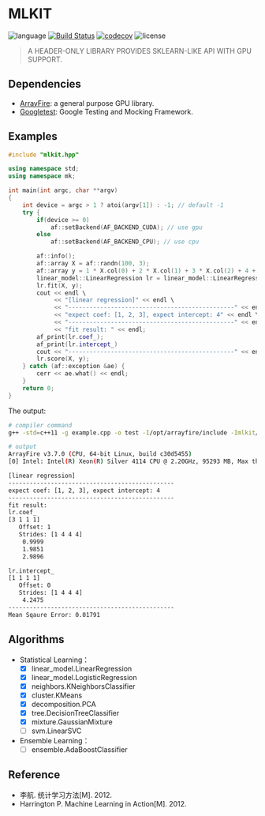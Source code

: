 # MLKIT

![language](https://img.shields.io/badge/language-cpp-orange.svg) [![Build Status](https://travis-ci.com/sangyx/mlkit.svg?branch=master)](https://travis-ci.com/sangyx/mlkit) [![codecov](https://codecov.io/gh/sangyx/mlkit/branch/master/graph/badge.svg)](https://codecov.io/gh/sangyx/mlkit) ![license](https://img.shields.io/github/license/sangyx/mlkit)

> A HEADER-ONLY LIBRARY PROVIDES SKLEARN-LIKE API WITH GPU SUPPORT.

## Dependencies
* [ArrayFire](http://arrayfire.org/): a general purpose GPU library.
* [Googletest](https://github.com/google/googletest): Google Testing and Mocking Framework.

## Examples
```cpp
#include "mlkit.hpp"

using namespace std;
using namespace mk;

int main(int argc, char **argv)
{
    int device = argc > 1 ? atoi(argv[1]) : -1; // default -1
    try {
        if(device >= 0)
            af::setBackend(AF_BACKEND_CUDA); // use gpu
        else
            af::setBackend(AF_BACKEND_CPU); // use cpu

        af::info();
        af::array X = af::randn(100, 3);
        af::array y = 1 * X.col(0) + 2 * X.col(1) + 3 * X.col(2) + 4 + af::randu(100, 1) * 0.5;
        linear_model::LinearRegression lr = linear_model::LinearRegression(true);
        lr.fit(X, y);
        cout << endl \
             << "[linear regression]" << endl \
             << "-----------------------------------------------" << endl \
             << "expect coef: [1, 2, 3], expect intercept: 4" << endl \
             << "-----------------------------------------------" << endl \
             << "fit result: " << endl;
        af_print(lr.coef_);
        af_print(lr.intercept_)
        cout << "-----------------------------------------------" << endl;
        lr.score(X, y);
    } catch (af::exception &ae) {
        cerr << ae.what() << endl;
    }
    return 0;
}
```

The output:
```bash
# compiler command
g++ -std=c++11 -g example.cpp -o test -I/opt/arrayfire/include -Imlkit/include -laf -L/opt/arrayfire/lib

# output
ArrayFire v3.7.0 (CPU, 64-bit Linux, build c30d5455)
[0] Intel: Intel(R) Xeon(R) Silver 4114 CPU @ 2.20GHz, 95293 MB, Max threads(20) GNU Compiler Collection(GCC/G++) 7.4.0

[linear regression]
-----------------------------------------------
expect coef: [1, 2, 3], expect intercept: 4
-----------------------------------------------
fit result:
lr.coef_
[3 1 1 1]
   Offset: 1
   Strides: [1 4 4 4]
    0.9999
    1.9851
    2.9896

lr.intercept_
[1 1 1 1]
   Offset: 0
   Strides: [1 4 4 4]
    4.2475
-----------------------------------------------
Mean Sqaure Error: 0.01791
```

## Algorithms
* Statistical Learning：
    - [x] linear_model.LinearRegression
    - [x] linear_model.LogisticRegression
    - [x] neighbors.KNeighborsClassifier
    - [x] cluster.KMeans
    - [x] decomposition.PCA
    - [x] tree.DecisionTreeClassifier
    - [x] mixture.GaussianMixture
    - [ ] svm.LinearSVC
* Ensemble Learning：
    - [ ] ensemble.AdaBoostClassifier

<!-- ## 手记系列

### 数学基础
* [数学分析](https://www.sangyx.cn/281)
* [概率论与数理统计](https://www.sangyx.cn/1155)
* [线性代数](https://www.sangyx.cn/1161)

### 统计学习
* [线性回归](https://www.sangyx.cn/304)
* [逻辑回归](https://www.sangyx.cn/331)
* [KNN](https://www.sangyx.cn/1193)
* [决策树](https://www.sangyx.cn/1195)

### 优化
* [梯度下降](https://www.sangyx.cn/261) -->

## Reference
* 李航. 统计学习方法[M]. 2012.
* Harrington P. Machine Learning in Action[M]. 2012.
